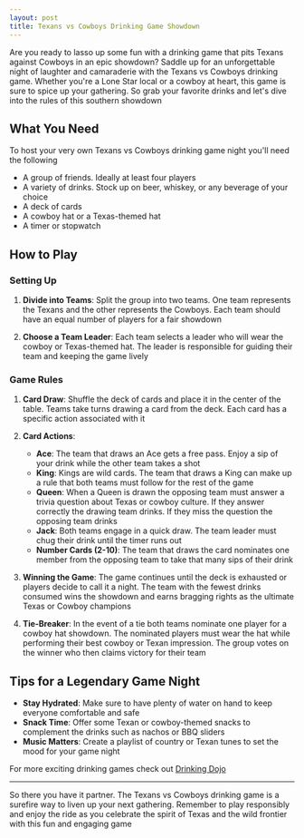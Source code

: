 ```yaml
---
layout: post
title: Texans vs Cowboys Drinking Game Showdown
---
```



Are you ready to lasso up some fun with a drinking game that pits Texans against Cowboys in an epic showdown? Saddle up for an unforgettable night of laughter and camaraderie with the Texans vs Cowboys drinking game. Whether you're a Lone Star local or a cowboy at heart, this game is sure to spice up your gathering. So grab your favorite drinks and let's dive into the rules of this southern showdown

## What You Need

To host your very own Texans vs Cowboys drinking game night you'll need the following

- A group of friends. Ideally at least four players
- A variety of drinks. Stock up on beer, whiskey, or any beverage of your choice
- A deck of cards
- A cowboy hat or a Texas-themed hat
- A timer or stopwatch

## How to Play

### Setting Up

1. **Divide into Teams**: Split the group into two teams. One team represents the Texans and the other represents the Cowboys. Each team should have an equal number of players for a fair showdown

2. **Choose a Team Leader**: Each team selects a leader who will wear the cowboy or Texas-themed hat. The leader is responsible for guiding their team and keeping the game lively

### Game Rules

1. **Card Draw**: Shuffle the deck of cards and place it in the center of the table. Teams take turns drawing a card from the deck. Each card has a specific action associated with it

2. **Card Actions**:

   - **Ace**: The team that draws an Ace gets a free pass. Enjoy a sip of your drink while the other team takes a shot
   - **King**: Kings are wild cards. The team that draws a King can make up a rule that both teams must follow for the rest of the game
   - **Queen**: When a Queen is drawn the opposing team must answer a trivia question about Texas or cowboy culture. If they answer correctly the drawing team drinks. If they miss the question the opposing team drinks
   - **Jack**: Both teams engage in a quick draw. The team leader must chug their drink until the timer runs out
   - **Number Cards (2-10)**: The team that draws the card nominates one member from the opposing team to take that many sips of their drink

3. **Winning the Game**: The game continues until the deck is exhausted or players decide to call it a night. The team with the fewest drinks consumed wins the showdown and earns bragging rights as the ultimate Texas or Cowboy champions

4. **Tie-Breaker**: In the event of a tie both teams nominate one player for a cowboy hat showdown. The nominated players must wear the hat while performing their best cowboy or Texan impression. The group votes on the winner who then claims victory for their team

## Tips for a Legendary Game Night

- **Stay Hydrated**: Make sure to have plenty of water on hand to keep everyone comfortable and safe
- **Snack Time**: Offer some Texan or cowboy-themed snacks to complement the drinks such as nachos or BBQ sliders
- **Music Matters**: Create a playlist of country or Texan tunes to set the mood for your game night

For more exciting drinking games check out [Drinking Dojo](https://drinkingdojo.com/)

---

So there you have it partner. The Texans vs Cowboys drinking game is a surefire way to liven up your next gathering. Remember to play responsibly and enjoy the ride as you celebrate the spirit of Texas and the wild frontier with this fun and engaging game